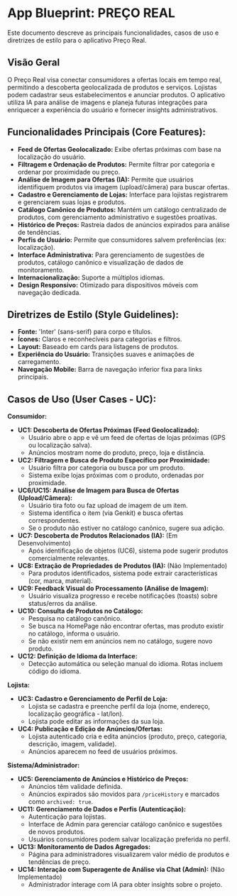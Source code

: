 # App Blueprint: PREÇO REAL

Este documento descreve as principais funcionalidades, casos de uso e diretrizes de estilo para o aplicativo Preço Real.

## Visão Geral

O Preço Real visa conectar consumidores a ofertas locais em tempo real, permitindo a descoberta geolocalizada de produtos e serviços. Lojistas podem cadastrar seus estabelecimentos e anunciar produtos. O aplicativo utiliza IA para análise de imagens e planeja futuras integrações para enriquecer a experiência do usuário e fornecer insights administrativos.

## Funcionalidades Principais (Core Features):

- **Feed de Ofertas Geolocalizado:** Exibe ofertas próximas com base na localização do usuário.
- **Filtragem e Ordenação de Produtos:** Permite filtrar por categoria e ordenar por proximidade ou preço.
- **Análise de Imagem para Ofertas (IA):** Permite que usuários identifiquem produtos via imagem (upload/câmera) para buscar ofertas.
- **Cadastro e Gerenciamento de Lojas:** Interface para lojistas registrarem e gerenciarem suas lojas e produtos.
- **Catálogo Canônico de Produtos:** Mantém um catálogo centralizado de produtos, com gerenciamento administrativo e sugestões proativas.
- **Histórico de Preços:** Rastreia dados de anúncios expirados para análise de tendências.
- **Perfis de Usuário:** Permite que consumidores salvem preferências (ex: localização).
- **Interface Administrativa:** Para gerenciamento de sugestões de produtos, catálogo canônico e visualização de dados de monitoramento.
- **Internacionalização:** Suporte a múltiplos idiomas.
- **Design Responsivo:** Otimizado para dispositivos móveis com navegação dedicada.

## Diretrizes de Estilo (Style Guidelines):

- **Fonte:** 'Inter' (sans-serif) para corpo e títulos.
- **Ícones:** Claros e reconhecíveis para categorias e filtros.
- **Layout:** Baseado em cards para listagens de produtos.
- **Experiência do Usuário:** Transições suaves e animações de carregamento.
- **Navegação Mobile:** Barra de navegação inferior fixa para links principais.

## Casos de Uso (User Cases - UC):

**Consumidor:**

- **UC1: Descoberta de Ofertas Próximas (Feed Geolocalizado):**
  - Usuário abre o app e vê um feed de ofertas de lojas próximas (GPS ou localização salva).
  - Anúncios mostram nome do produto, preço, loja e distância.
- **UC2: Filtragem e Busca de Produto Específico por Proximidade:**
  - Usuário filtra por categoria ou busca por um produto.
  - Sistema exibe lojas próximas com o produto, ordenadas por proximidade.
- **UC6/UC15: Análise de Imagem para Busca de Ofertas (Upload/Câmera):**
  - Usuário tira foto ou faz upload de imagem de um item.
  - Sistema identifica o item (via Genkit) e busca ofertas correspondentes.
  - Se o produto não estiver no catálogo canônico, sugere sua adição.
- **UC7: Descoberta de Produtos Relacionados (IA):** (Em Desenvolvimento)
  - Após identificação de objetos (UC6), sistema pode sugerir produtos comercialmente relevantes.
- **UC8: Extração de Propriedades de Produtos (IA):** (Não Implementado)
  - Para produtos identificados, sistema pode extrair características (cor, marca, material).
- **UC9: Feedback Visual do Processamento (Análise de Imagem):**
  - Usuário visualiza progresso e recebe notificações (toasts) sobre status/erros da análise.
- **UC10: Consulta de Produtos no Catálogo:**
  - Pesquisa no catálogo canônico.
  - Se busca na HomePage não encontrar ofertas, mas produto existir no catálogo, informa o usuário.
  - Se não existir nem em anúncios nem no catálogo, sugere novo produto.
- **UC12: Definição de Idioma da Interface:**
  - Detecção automática ou seleção manual do idioma. Rotas incluem código do idioma.

**Lojista:**

- **UC3: Cadastro e Gerenciamento de Perfil de Loja:**
  - Lojista se cadastra e preenche perfil da loja (nome, endereço, localização geográfica - lat/lon).
  - Lojista pode editar as informações da sua loja.
- **UC4: Publicação e Edição de Anúncios/Ofertas:**
  - Lojista autenticado cria e edita anúncios (produto, preço, categoria, descrição, imagem, validade).
  - Anúncios aparecem no feed de usuários próximos.

**Sistema/Administrador:**

- **UC5: Gerenciamento de Anúncios e Histórico de Preços:**
  - Anúncios têm validade definida.
  - Anúncios expirados são movidos para `/priceHistory` e marcados como `archived: true`.
- **UC11: Gerenciamento de Dados e Perfis (Autenticação):**
  - Autenticação para lojistas.
  - Interface de Admin para gerenciar catálogo canônico e sugestões de novos produtos.
  - Usuários consumidores podem salvar localização preferida no perfil.
- **UC13: Monitoramento de Dados Agregados:**
  - Página para administradores visualizarem valor médio de produtos e tendências de preço.
- **UC14: Interação com Superagente de Análise via Chat (Admin):** (Não Implementado)
  - Administrador interage com IA para obter insights sobre o projeto.
